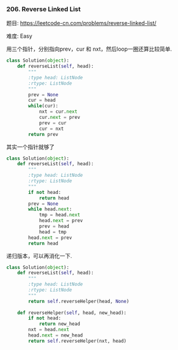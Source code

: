 ### 206. Reverse Linked List

题目:
<https://leetcode-cn.com/problems/reverse-linked-list/>


难度:
Easy

用三个指针，分别指向prev，cur 和 nxt，然后loop一圈还算比较简单.




```python
class Solution(object):
    def reverseList(self, head):
        """
        :type head: ListNode
        :rtype: ListNode
        """
        prev = None 
        cur = head
        while(cur):
            nxt = cur.next
            cur.next = prev
            prev = cur
            cur = nxt
        return prev
```
其实一个指针就够了
```python
class Solution(object):
    def reverseList(self, head):
        """
        :type head: ListNode
        :rtype: ListNode
        """
        if not head:
            return head
        prev = None
        while head.next:
            tmp = head.next
            head.next = prev
            prev = head
            head = tmp
        head.next = prev  
        return head
```

递归版本，可以再消化一下.


```python
class Solution(object):
    def reverseList(self, head):
        """
        :type head: ListNode
        :rtype: ListNode
        """
        return self.reverseHelper(head, None)
    
    def reverseHelper(self, head, new_head):
        if not head:
            return new_head
        nxt = head.next
        head.next = new_head
        return self.reverseHelper(nxt, head)
```

